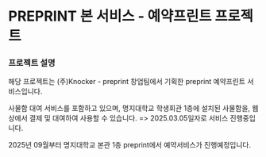 # PREPRINT 본 서비스 - 예약프린트 프로젝트
### 프로젝트 설명
해당 프로젝트는 (주)Knocker - preprint 창업팀에서 기획한 preprint 예약프린트 서비스입니다.

사물함 대여 서비스를 포함하고 있으며, 명지대학교 학생회관 1층에 설치된 사물함을,
웹 상에서 결제 및 대여하여 사용할 수 있습니다.
=> 2025.03.05일자로 서비스 진행중입니다.

2025년 09월부터 명지대학교 본관 1층 preprint에서 예약서비스가 진행예정입니다.
